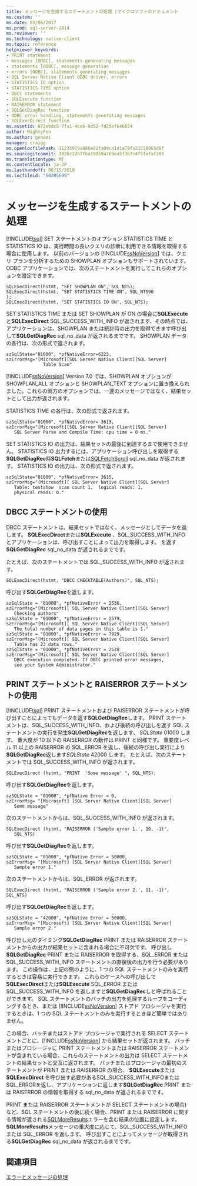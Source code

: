```yaml
---
title: メッセージを生成するステートメントの処理 |マイクロソフトのドキュメント
ms.custom: ''
ms.date: 03/06/2017
ms.prod: sql-server-2014
ms.reviewer: ''
ms.technology: native-client
ms.topic: reference
helpviewer_keywords:
- PRINT statement
- messages [ODBC], statements generating messages
- statements [ODBC], message generation
- errors [ODBC], statements generating messages
- SQL Server Native Client ODBC driver, errors
- STATISTICS IO option
- STATISTICS TIME option
- DBCC statements
- SQLExecute function
- RAISERROR statement
- SQLGetDiagRec function
- ODBC error handling, statements generating messages
- SQLExecDirect function
ms.assetid: 672ebdc5-7fa1-4ceb-8d52-fd25ef646654
author: MightyPen
ms.author: genemi
manager: craigg
ms.openlocfilehash: 11235979a886e82fa09ca1d1a79fa21550965d0f
ms.sourcegitcommit: 3026c22b7fba19059a769ea5f367c4f51efaf286
ms.translationtype: MT
ms.contentlocale: ja-JP
ms.lasthandoff: 06/15/2019
ms.locfileid: "68205699"
---
```

# <a name="processing-statements-that-generate-messages"></a>メッセージを生成するステートメントの処理
  [!INCLUDE[tsql](../../includes/tsql-md.md)] SET ステートメントのオプション STATISTICS TIME と STATISTICS IO は、実行時間の長いクエリの診断に利用できる情報を取得する場合に使用します。 以前のバージョンの [!INCLUDE[ssNoVersion](../../includes/ssnoversion-md.md)] では、クエリ プランを分析するための SHOWPLAN オプションもサポートされています。 ODBC アプリケーションでは、次のステートメントを実行してこれらのオプションを設定できます。  
  
```  
SQLExecDirect(hstmt, "SET SHOWPLAN ON", SQL_NTS);  
SQLExecDirect(hstmt, "SET STATISTICS TIME ON", SQL_NTS90  
);  
SQLExecDirect(hstmt, "SET STATISTICS IO ON", SQL_NTS);  
```  
  
 SET STATISTICS TIME または SET SHOWPLAN が ON の場合に**SQLExecute**と**SQLExecDirect** SQL_SUCCESS_WITH_INFO が返されます、その時点では、アプリケーションは、SHOWPLAN または統計時の出力を取得できます呼び出して**SQLGetDiagRec** sql_no_data が返されるまでです。 SHOWPLAN データの各行は、次の形式で返されます。  
  
```  
szSqlState="01000", *pfNativeError=6223,  
szErrorMsg="[Microsoft][SQL Server Native Client][SQL Server]   
              Table Scan"  
```  
  
 [!INCLUDE[ssNoVersion](../../includes/ssnoversion-md.md)] Version 7.0 では、SHOWPLAN オプションが SHOWPLAN_ALL オプションと SHOWPLAN_TEXT オプションに置き換えられました。これらの両方のオプションでは、一連のメッセージではなく、結果セットとして出力が返されます。  
  
 STATISTICS TIME の各行は、次の形式で返されます。  
  
```  
szSqlState="01000", *pfNativeError= 3613,  
szErrorMsg="[Microsoft][SQL Server Native Client][SQL Server]  
   SQL Server Parse and Compile Time: cpu time = 0 ms."  
```  
  
 SET STATISTICS IO の出力は、結果セットの最後に到達するまで使用できません。 STATISTICS IO 出力するには、アプリケーション呼び出しを取得する**SQLGetDiagRec**時**SQLFetch**または[SQLFetchScroll](../native-client-odbc-api/sqlfetchscroll.md) sql_no_data が返されます。 STATISTICS IO の出力は、次の形式で返されます。  
  
```  
szSqlState="01000", *pfNativeError= 3615,  
szErrorMsg="[Microsoft][ SQL Server Native Client][SQL Server]  
   Table: testshow  scan count 1,  logical reads: 1,  
   physical reads: 0."  
```  
  
## <a name="using-dbcc-statements"></a>DBCC ステートメントの使用  
 DBCC ステートメントは、結果セットではなく、メッセージとしてデータを返します。 **SQLExecDirect**または**SQLExecute** 、SQL_SUCCESS_WITH_INFO とアプリケーションは、呼び出すことによって出力を取得します。 を返す**SQLGetDiagRec** sql_no_data が返されるまでです。  
  
 たとえば、次のステートメントでは SQL_SUCCESS_WITH_INFO が返されます。  
  
```  
SQLExecDirect(hstmt, "DBCC CHECKTABLE(Authors)", SQL_NTS);  
```  
  
 呼び出す**SQLGetDiagRec**を返します。  
  
```  
szSqlState = "01000", *pfNativeError = 2536,  
szErrorMsg="[Microsoft][ SQL Server Native Client][SQL Server]  
   Checking authors"  
szSqlState = "01000", *pfNativeError = 2579,  
szErrorMsg="[Microsoft][ SQL Server Native Client][SQL Server]  
   The total number of data pages in this table is 1."  
szSqlState = "01000", *pfNativeError = 7929,  
szErrorMsg="[Microsoft][ SQL Server Native Client][SQL Server]  
   Table has 23 data rows."  
szSqlState = "01000", *pfNativeError = 2528  
szErrorMsg="[Microsoft][ SQL Server Native Client][SQL Server]  
   DBCC execution completed. If DBCC printed error messages,  
   see your System Administrator."  
```  
  
## <a name="using-print-and-raiserror-statements"></a>PRINT ステートメントと RAISERROR ステートメントの使用  
 [!INCLUDE[tsql](../../includes/tsql-md.md)] PRINT ステートメントおよび RAISERROR ステートメントが呼び出すことによってもデータを返す**SQLGetDiagRec**します。 PRINT ステートメントは、SQL_SUCCESS_WITH_INFO、および後続の呼び出しを返す SQL ステートメントの実行を発生**SQLGetDiagRec**を返します、 *SQLState* 01000 します。 重大度が 10 以下の RAISERROR の動作は PRINT と同様です。 重要度レベル 11 以上の RAISERROR の SQL_ERROR を返し、後続の呼び出し実行により**SQLGetDiagRec**返します*SQLState* 42000 します。 たとえば、次のステートメントでは SQL_SUCCESS_WITH_INFO が返されます。  
  
```  
SQLExecDirect (hstmt, "PRINT  'Some message' ", SQL_NTS);  
```  
  
 呼び出す**SQLGetDiagRec**を返します。  
  
```  
szSQLState = "01000", *pfNative Error = 0,  
szErrorMsg= "[Microsoft] [SQL Server Native Client][SQL Server]  
   Some message"  
```  
  
 次のステートメントからは、SQL_SUCCESS_WITH_INFO が返されます。  
  
```  
SQLExecDirect (hstmt, "RAISERROR ('Sample error 1.', 10, -1)",  
   SQL_NTS)  
```  
  
 呼び出す**SQLGetDiagRec**を返します。  
  
```  
szSQLState = "01000", *pfNative Error = 50000,  
szErrorMsg= "[Microsoft] [SQL Server Native Client][SQL Server]  
   Sample error 1."  
```  
  
 次のステートメントからは、SQL_ERROR が返されます。  
  
```  
SQLExecDirect (hstmt, "RAISERROR ('Sample error 2.', 11, -1)", SQL_NTS)  
```  
  
 呼び出す**SQLGetDiagRec**を返します。  
  
```  
szSQLState = "42000", *pfNative Error = 50000,  
szErrorMsg= "[Microsoft] [SQL Server Native Client][SQL Server]  
   Sample error 2."  
```  
  
 呼び出し元のタイミング**SQLGetDiagRec** PRINT または RAISERROR ステートメントからの出力が結果セットに含まれる場合に不可欠です。 呼び出し**SQLGetDiagRec** PRINT または RAISERROR を取得する、SQL_ERROR または SQL_SUCCESS_WITH_INFO ステートメントの直後後の出力を行う必要があります。 この操作は、上記の例のように、1 つの SQL ステートメントのみを実行するときは容易に実行できます。 これらのケースへの呼び出しで**SQLExecDirect**または**SQLExecute** SQL_ERROR または SQL_SUCCESS_WITH_INFO を返しますと**SQLGetDiagRec**しと呼ばれることができます。 SQL ステートメントのバッチの出力を処理するループをコーディングするとき、または [!INCLUDE[ssNoVersion](../../includes/ssnoversion-md.md)] ストアド プロシージャを実行するときは、1 つの SQL ステートメントのみを実行するときほど簡単ではありません。  
  
 この場合、バッチまたはストアド プロシージャで実行される SELECT ステートメントごとに、[!INCLUDE[ssNoVersion](../../includes/ssnoversion-md.md)] から結果セットが返されます。 バッチまたはプロシージャに PRINT ステートメントまたは RAISERROR ステートメントが含まれている場合、これらのステートメントの出力は SELECT ステートメントの結果セットと交互に返されます。 バッチまたはプロシージャの最初のステートメントが PRINT または RAISERROR の場合、 **SQLExecute**または**SQLExecDirect** を呼び出す必要があるSQL_SUCCESS_WITH_INFOまたはSQL_ERRORを返し、アプリケーションに返します**SQLGetDiagRec** PRINT または RAISERROR の情報を取得する sql_no_data が返されるまでです。  
  
 PRINT または RAISERROR ステートメントが SELECT ステートメントの場合) など、SQL ステートメントの後に続く場合、PRINT または RAISERROR に関する情報が返される[SQLMoreResults](../native-client-odbc-api/sqlmoreresults.md)エラーを含む結果の位置に設定します。 **SQLMoreResults**メッセージの重大度に応じて、SQL_SUCCESS_WITH_INFO または SQL_ERROR を返します。 呼び出すことによってメッセージが取得される**SQLGetDiagRec** sql_no_data が返されるまでです。  
  
## <a name="see-also"></a>関連項目  
 [エラーとメッセージの処理](handling-errors-and-messages.md)  
  
  
